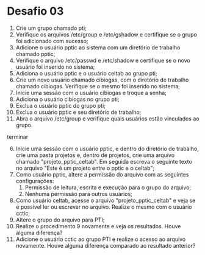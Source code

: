 # Desafio 03


1. Crie um grupo chamado pti;
2. Verifique os arquivos /etc/group e /etc/gshadow e certifique se o grupo foi adicionado com sucesso;
3. Adicione o usuário pptic ao sistema com um diretório de trabalho chamado pptic;
4. Verifique o arquivo /etc/passwd e /etc/shadow e certifique se o novo usuário foi inserido no sistema;
5. Adiciona o usuário pptic e o usuário celtab ao grupo pti;
6. Crie um novo usuário chamado cibiogas, com o diretório de trabalho chamado cibiogas. Verifique se o mesmo foi inserido no sistema;
7. Inicie uma sessão com o usuário cibiogas e troque a senha;
8. Adiciona o usuário cibiogas no grupo pti;
9. Exclua o usuário pptic do grupo pti;
10. Exclua o usuário pptic e seu diretório de trabalho;
11. Abra o arquivo /etc/group e verifique quais usuários estão vinculados ao grupo.



terminar


6. Inicie uma sessão com o usuário pptic, e dentro do diretório de trabalho, crie uma pasta projetos e, dentro de projetos, crie uma arquivo chamado "projeto_pptic_celtab". Em seguida escreva o seguinte texto no arquivo "Este é um projeto entre o pptic e o celtab";
8. Como usuário pptic, altere a permissão do arquivo com as seguintes configurações:
    1. Permissão de leitura, escrita e execução para o grupo do arquivo;
    2. Nenhuma permissão para outros usuários;
9. Como usuário celtab, acesse o arquivo "projeto_pptic_celtab" e veja se é possível ler ou escrever no arquivo. Realize o mesmo com o usuário cctic;
10. Altere o grupo do arquivo para PTI;
11. Realize o procedimento 9 novamente e veja os resultados. Houve alguma diferença?
12. Adicione o usuário cctic ao grupo PTI e realize o acesso ao arquivo novamente. Houve alguma diferença comparado ao resultado anterior?
